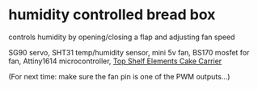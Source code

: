 # humidity controlled bread box

controls humidity by opening/closing a flap and adjusting fan speed

SG90 servo, SHT31 temp/humidity sensor, mini 5v fan, BS170 mosfet for fan, Attiny1614 microcontroller,
[Top Shelf Elements Cake Carrier](https://www.amazon.co.uk/gp/product/B07T9Z85JK/)

(For next time: make sure the fan pin is one of the PWM outputs...)
